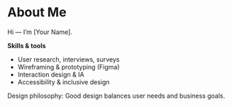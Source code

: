 # About Me

Hi — I’m [Your Name].

**Skills & tools**
- User research, interviews, surveys
- Wireframing & prototyping (Figma)
- Interaction design & IA
- Accessibility & inclusive design

Design philosophy: Good design balances user needs and business goals.
